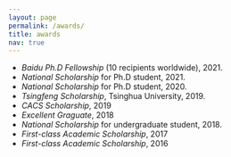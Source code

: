 ```yaml
---
layout: page
permalink: /awards/
title: awards
nav: true
---
```

- *Baidu Ph.D Fellowship* (10 recipients worldwide), 2021.
- *National Scholarship* for Ph.D student, 2021.
- *National Scholarship* for Ph.D student, 2020.
- *Tsingfeng Scholarship*, Tsinghua University, 2019.
- *CACS Scholarship*, 2019
- *Excellent Graguate*, 2018
- *National Scholarship* for undergraduate student, 2018.
- *First-class Academic Scholarship*, 2017
- *First-class Academic Scholarship*, 2016



